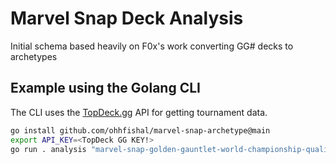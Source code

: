 # Marvel Snap Deck Analysis

Initial schema based heavily on F0x's work converting GG# decks to archetypes

## Example using the Golang CLI

The CLI uses the [TopDeck.gg](https://topdeck.gg) API for getting tournament data.

```bash
go install github.com/ohhfishal/marvel-snap-archetype@main
export API_KEY=<TopDeck GG KEY!>
go run . analysis "marvel-snap-golden-gauntlet-world-championship-qualifier-2"
```
